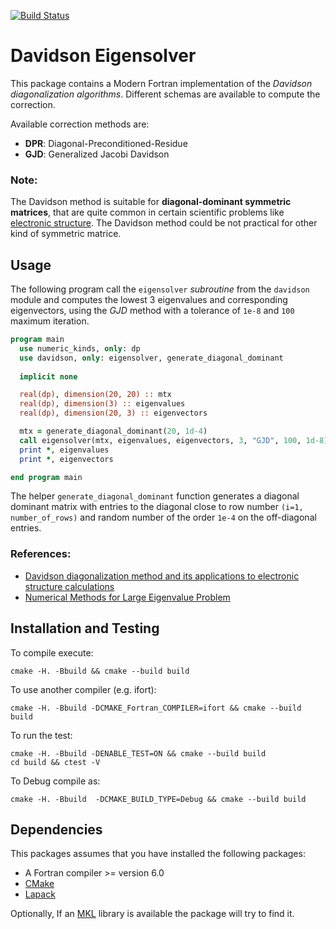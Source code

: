 [![Build Status](https://travis-ci.org/NLESC-JCER/Fortran_Davidson.svg?branch=master)](https://travis-ci.org/NLESC-JCER/Fortran_Davidson)

Davidson Eigensolver
===================
This package contains a Modern Fortran implementation of the *Davidson diagonalization algorithms*.
Different schemas are available to compute the correction.

Available correction methods are:
 * **DPR**: Diagonal-Preconditioned-Residue
 * **GJD**: Generalized Jacobi Davidson


### Note:
The Davidson method is suitable for **diagonal-dominant symmetric matrices**, that are quite common
in certain scientific problems like [electronic structure](https://en.wikipedia.org/wiki/Electronic_structure). The Davidson method could be not practical
for other kind of symmetric matrice.

Usage
-----
The following program call the `eigensolver` *subroutine* from the `davidson` module and computes
the lowest 3 eigenvalues and corresponding eigenvectors, using the *GJD* method with a tolerance
of `1e-8` and `100` maximum iteration.
```fortran
program main
  use numeric_kinds, only: dp
  use davidson, only: eigensolver, generate_diagonal_dominant
 
  implicit none

  real(dp), dimension(20, 20) :: mtx
  real(dp), dimension(3) :: eigenvalues
  real(dp), dimension(20, 3) :: eigenvectors

  mtx = generate_diagonal_dominant(20, 1d-4)
  call eigensolver(mtx, eigenvalues, eigenvectors, 3, "GJD", 100, 1d-8)
  print *, eigenvalues
  print *, eigenvectors

end program main
```
The helper  `generate_diagonal_dominant` function generates a diagonal dominant
matrix with entries to the diagonal close to row number `(i=1, number_of_rows)`
and random number of the order `1e-4` on the off-diagonal entries.


### References:
 * [Davidson diagonalization method and its applications to electronic structure calculations](https://pdfs.semanticscholar.org/57811/eaf768d1a006f505dfe24f329874a679ba59.pdf?_ga=2.219777566.664950272.1547548596-1327556406.1547548596)
 * [Numerical Methods for Large Eigenvalue Problem](https://doi.org/10.1137/1.9781611970739)

Installation and Testing
------------------------

To compile execute:
```
cmake -H. -Bbuild && cmake --build build
```

To use another compiler (e.g. ifort):
```
cmake -H. -Bbuild -DCMAKE_Fortran_COMPILER=ifort && cmake --build build
```

To run the test:
```
cmake -H. -Bbuild -DENABLE_TEST=ON && cmake --build build
cd build && ctest -V
```

To Debug compile as:
```
cmake -H. -Bbuild  -DCMAKE_BUILD_TYPE=Debug && cmake --build build
```

Dependencies
------------
This packages assumes that you have installed the following packages:
 * A Fortran compiler >=  version 6.0 
 * [CMake](https://cmake.org/)
 * [Lapack](http://www.netlib.org/lapack/)
	
Optionally, If an [MKL](https://software.intel.com/en-us/mkl) library is available the package will try to find it.
